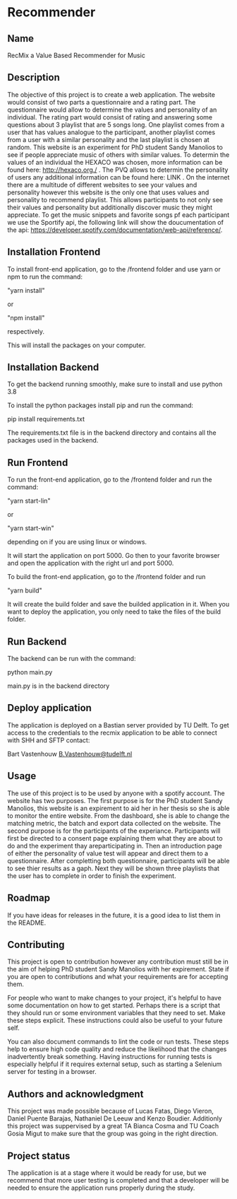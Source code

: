 # Recommender

## Name
RecMix a Value Based Recommender for Music

## Description
The objective of this project is to create a web application. The website would consist of two parts a questionnaire and a rating part. The questionnaire would allow to determine the values and personality of an individual. The rating part would consist of rating and answering some questions about 3 playlist that are 5 songs long. One playlist comes from a user that has values analogue to the participant, another playlist comes from a user with a similar personality and the last playlist is chosen at random. This website is an experiment for PhD student Sandy Manolios to see if people appreciate music of others with similar values. To determin the values of an individual the HEXACO was chosen, more information can be found here: http://hexaco.org./ . The PVQ allows to determin the personality of users any additional information can be found here: LINK . On the internet there are a multitude of different websites to see your values and personality however this website is the only one that uses values and personality to recommend playlist. This allows participants to not only see their values and personality but additionally discover music they might appreciate. To get the music snippets and favorite songs pf each participant we use the Sportify api, the following link will show the doucumentation of the api: https://developer.spotify.com/documentation/web-api/reference/. 

## Installation Frontend
To install front-end application, go to the /frontend folder and use yarn or npm to run the command:
 
 "yarn install" 
 
 or 
 
 "npm install" 
 
 respectively. 
 
 This will install the packages on your computer. 



## Installation Backend
To get the backend running smoothly, make sure to install and use python 3.8

To install the python packages install pip and run the command:

pip install requirements.txt

The requirements.txt file is in the backend directory and contains all the packages used in the backend.

## Run Frontend 
To run the front-end application, go to the /frontend folder and run the command:

"yarn start-lin" 

or 

"yarn start-win" 

depending on if you are using linux or windows. 

It will start the application on port 5000. Go then to your favorite browser and open the application with the right url and port 5000.

To build the front-end application, go to the /frontend folder and run 

"yarn build" 

It will create the build folder and save the builded application in it. When you want to deploy the application, you only need to take the files of the build folder. 

## Run Backend
The backend can be run with the command:

python main.py

main.py is in the backend directory

## Deploy application
The application is deployed on a Bastian server provided by TU Delft. To get access to the credentials to the recmix application to be able to connect with SHH and SFTP contact:

Bart Vastenhouw
B.Vastenhouw@tudelft.nl

## Usage
The use of this project is to be used by anyone with a spotify account. The website has two purposes. The first purpose is for the PhD student Sandy Manolios, this website is an expirement to aid her in her thesis so she is able to monitor the entire website. From the dashboard, she is able to change the matching metric, the batch and export data collected on the website. The second purpose is for the participants of the experiance. Participants will first be directed to a consent page explaining them what they are about to do and the experiment thay areparticipating in. Then an introduction page of either the personality of value test will appear and direct them to a questionnaire. After completting both questionnaire, participants will be able to see thier results as a gaph. Next they will be shown three playlists that the user has to complete in order to finish the experiment.    

## Roadmap
If you have ideas for releases in the future, it is a good idea to list them in the README.

## Contributing
This project is open to contribution however any contribution must still be in the aim of helping PhD student Sandy Manolios with her expirement.
State if you are open to contributions and what your requirements are for accepting them.

For people who want to make changes to your project, it's helpful to have some documentation on how to get started. Perhaps there is a script that they should run or some environment variables that they need to set. Make these steps explicit. These instructions could also be useful to your future self.

You can also document commands to lint the code or run tests. These steps help to ensure high code quality and reduce the likelihood that the changes inadvertently break something. Having instructions for running tests is especially helpful if it requires external setup, such as starting a Selenium server for testing in a browser.

## Authors and acknowledgment
This project was made possible because of Lucas Fatas, Diego Vieron, Daniel Puente Barajas, Nathaniel De Leeuw and Kenzo Boudier. Additionly this project was suppervised by a great TA Bianca Cosma and TU Coach Gosia Migut to make sure that the group was going in the right direction. 

## Project status
The application is at a stage where it would be ready for use, but we recommend that more user testing is completed and that a developer will be needed to ensure the application runs properly during the study. 
